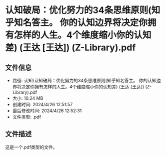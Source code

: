 ﻿# 认知破局：优化努力的34条思维原则(知乎知名答主。 你的认知边界将决定你拥有怎样的人生。4个维度缩小你的认知差) (王达 [王达]) (Z-Library).pdf

## 文件信息
- 路径: 认知\认知破局：优化努力的34条思维原则(知乎知名答主。 你的认知边界将决定你拥有怎样的人生。4个维度缩小你的认知差) (王达 [王达]) (Z-Library).pdf
- 大小: 10.24 MB
- 创建时间: 2024/4/26 12:51:57
- 最后修改时间: 2024/4/26 12:52:31
- 文件类型: .pdf

## 文件描述
这是一个.pdf类型的文件。

